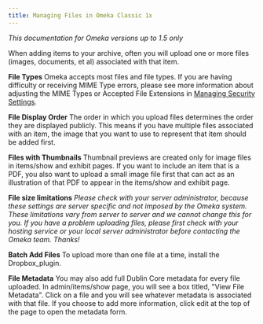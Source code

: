 ```yaml
---
title: Managing Files in Omeka Classic 1x
---
```

*This documentation for Omeka versions up to 1.5 only*

When adding items to your archive, often you will upload one or more files (images, documents, et al) associated with that item.

**File Types**
Omeka accepts most files and file types. If you are having difficulty or receiving MIME Type errors, please see more information about adjusting the MIME Types or Accepted File Extensions in [Managing Security Settings](../1x_documentation/Managing_Security_Settings_v1.md).

**File Display Order**
The order in which you upload files determines the order they are displayed publicly. This means if you have multiple files associated with an item, the image that you want to use to represent that item should be added first.

**Files with Thumbnails**
Thumbnail previews are created only for image files in items/show and exhibit pages. If you want to include an item that is a PDF, you also want to upload a small image file first that can act as an illustration of that PDF to appear in the items/show and exhibit page.

**File size limitations** 
*Please check with your server administrator, because these settings are server specific and not imposed by the Omeka system. These limitations vary from server to server and we cannot change this for you. If you have a problem uploading files, please first check with your hosting service or your local server administrator before contacting the Omeka team. Thanks!*

**Batch Add Files** 
To upload more than one file at a time, install the Dropbox\_plugin.

**File Metadata** 
You may also add full Dublin Core metadata for every file uploaded. In admin/items/show page, you will see a box titled, "View File Metadata". Click on a file and you will see whatever metadata is associated with that file. If you choose to add more information, click edit at the top of the page to open the metadata form.
